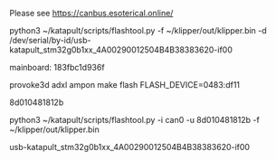 Please see https://canbus.esoterical.online/


python3 ~/katapult/scripts/flashtool.py -f ~/klipper/out/klipper.bin -d /dev/serial/by-id/usb-katapult_stm32g0b1xx_4A00290012504B4B38383620-if00

mainboard: 183fbc1d936f

provoke3d adxl ampon
make flash FLASH_DEVICE=0483:df11

8d010481812b

python3 ~/katapult/scripts/flashtool.py -i can0 -u 8d010481812b -f ~/klipper/out/klipper.bin

usb-katapult_stm32g0b1xx_4A00290012504B4B38383620-if00